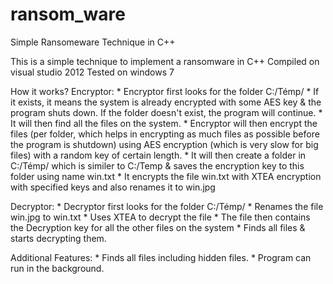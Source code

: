 # ransom_ware
Simple Ransomeware Technique in C++

This is a simple technique to implement a ransomware in C++
Compiled on visual studio 2012
Tested on windows 7

How it works?
  Encryptor:
    * Encryptor first looks for the folder C:/Témp/
    * If it exists, it means the system is already encrypted with some AES key & the program shuts down. If the folder doesn't exist, the program will continue.
    * It will then find all the files on the system.
    * Encryptor will then encrypt the files (per folder, which helps in encrypting as much files as possible before the program is shutdown) using AES encryption (which is very slow for big files) with a random key of certain length.
    * It will then create a folder in C:/Témp/ which is similer to C:/Temp & saves the encryption key to this folder using name win.txt
    * It encrypts the file win.txt with XTEA encryption with specified keys and also renames it to win.jpg
    
  Decryptor:
    * Decryptor first looks for the folder C:/Témp/
    * Renames the file win.jpg to win.txt
    * Uses XTEA to decrypt the file
    * The file then contains the Decryption key for all the other files on the system
    * Finds all files & starts decrypting them.

  Additional Features:
    * Finds all files including hidden files.
    * Program can run in the background.
